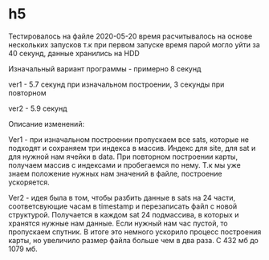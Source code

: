 # h5
Тестировалось на файле 2020-05-20
время расчитывалось на основе нескольких запусков т.к при первом запуске время парой могло уйти за 40 секунд, данные хранились на HDD

Изначальный вариант программы - примерно 8 секунд

ver1 - 5.7 секунд при изначальном построении, 3 секунды при повторном

ver2 - 5.9 секунд

Описание изменений:

Ver1 - при изначальном построении пропускаем все sats, которые не подходят и сохраняем три индекса в массив. Индекс для site, для sat и для нужной нам ячейки в data.
При повторном построении карты, получаем массив с индексами и пробегаемся по нему. Т.к мы уже знаем положение нужных нам значений в файле, построение ускоряется.

Ver2 - идея была в том, чтобы разбить данные в sats на 24 части, соответсвующие часам в timestamp и перезаписать файл с новой структурой. 
Получается в каждом sat 24 подмассива, в которых и хранятся нужные нам данные. 
Если нужный нам час пустой, то пропускаем спутник. В итоге это немного ускорило процесс построения карты, но увеличило размер файла больше чем в два раза. С 432 мб до 1079 мб. 
